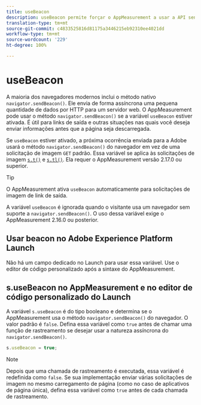 ```yaml
---
title: useBeacon
description: useBeacon permite forçar o AppMeasurement a usar a API sendBeacon dos navegadores
translation-type: tm+mt
source-git-commit: c4833525816d81175a3446215eb92310ee4021dd
workflow-type: tm+mt
source-wordcount: '229'
ht-degree: 100%

---
```



# useBeacon

A maioria dos navegadores modernos inclui o método nativo `navigator.sendBeacon()`. Ele envia de forma assíncrona uma pequena quantidade de dados por HTTP para um servidor web. O AppMeasurement pode usar o método `navigator.sendBeacon()` se a variável `useBeacon` estiver ativada. É útil para links de saída e outras situações nas quais você deseja enviar informações antes que a página seja descarregada.

Se `useBeacon` estiver ativado, a próxima ocorrência enviada para a Adobe usará o método `navigator.sendBeacon()` do navegador em vez de uma solicitação de imagem `GET` padrão. Essa variável se aplica às solicitações de imagem [`s.t()`](../functions/t-method.md) e [`s.tl()`](../functions/tl-method.md). Ela requer o AppMeasurement versão 2.17.0 ou superior.

>[!TIP]
>
>O AppMeasurement ativa `useBeacon` automaticamente para solicitações de imagem de link de saída.

A variável `useBeacon` é ignorada quando o visitante usa um navegador sem suporte a `navigator.sendBeacon()`. O uso dessa variável exige o AppMeasurement 2.16.0 ou posterior.

## Usar beacon no Adobe Experience Platform Launch

Não há um campo dedicado no Launch para usar essa variável. Use o editor de código personalizado após a sintaxe do AppMeasurement.

## s.useBeacon no AppMeasurement e no editor de código personalizado do Launch

A variável `s.useBeacon` é do tipo booleano e determina se o AppMeasurement usa o método `navigator.sendBeacon()` do navegador. O valor padrão é `false`. Defina essa variável como `true` antes de chamar uma função de rastreamento se desejar usar a natureza assíncrona do `navigator.sendBeacon()`.

```js
s.useBeacon = true;
```

>[!NOTE]
>
>Depois que uma chamada de rastreamento é executada, essa variável é redefinida como `false`. Se sua implementação enviar várias solicitações de imagem no mesmo carregamento de página (como no caso de aplicativos de página única), defina essa variável como `true` antes de cada chamada de rastreamento.
